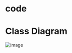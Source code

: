 # code

# Class Diagram
![image](https://github.com/user-attachments/assets/9552e495-5e7c-40ae-945a-2b4165886729)
